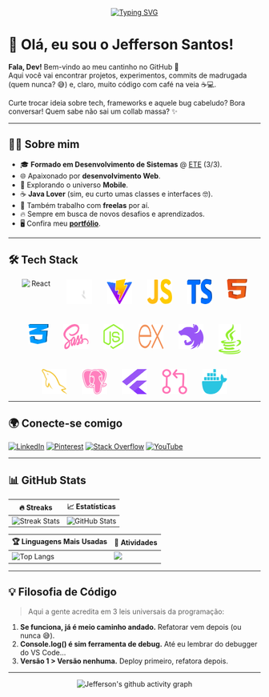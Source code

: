 <div align="center">
  
[![Typing SVG](https://readme-typing-svg.herokuapp.com?font=Rock+Salt&size=50&pause=1000&color=00D8FF&width=1000&height=100&center=true&lines=Hello+Nobles!+%F0%9F%91%8B;Full-Stack+Web+Developer+%E2%99%A8%EF%B8%8F;Let's+Code+Together!+%F0%9F%A7%A0%F0%9F%A7%A9)](https://git.io/typing-svg)

</div>

# 👋 Olá, eu sou o Jefferson Santos!  

**Fala, Dev!** Bem-vindo ao meu cantinho no GitHub 🚀  
Aqui você vai encontrar projetos, experimentos, commits de madrugada (quem nunca? 😅) e, claro, muito código com café na veia ☕💻.  

Curte trocar ideia sobre tech, frameworks e aquele bug cabeludo? Bora conversar! Quem sabe não sai um collab massa? ✨  

---

## 👨‍💻 Sobre mim  

- 🎓 **Formado em Desenvolvimento de Sistemas** @ [ETE](https://www.escolatecnicalimoeiro.com.br/) (3/3).  
- 🌐 Apaixonado por **desenvolvimento Web**.  
- 📱 Explorando o universo **Mobile**.  
- ☕ **Java Lover** (sim, eu curto umas classes e interfaces 🤓).  
- 📌 Também trabalho com **freelas** por aí.  
- 🔥 Sempre em busca de novos desafios e aprendizados.  
- 🖥️ Confira meu [**portfólio**](https://jeffersondev.netlify.app).  

---

## 🛠️ Tech Stack  

<div align="center" style="display: flex; flex-wrap: wrap; justify-content: center; gap: 30px;">

<img src="https://cdn4.iconfinder.com/data/icons/logos-3/600/React.js_logo-512.png" alt="React" width="60" height="60"/>
<img src="https://raw.githubusercontent.com/jefferson-da-silva-santos/imagens-projetos/refs/heads/main/NovoPortifolio/skill_next.webp" alt="Next.js" width="50" height="50"/>
<img src="https://raw.githubusercontent.com/jefferson-da-silva-santos/imagens-projetos/refs/heads/main/NovoPortifolio/skill_vite.webp" alt="Vite" width="50" height="50"/>
<img src="https://raw.githubusercontent.com/jefferson-da-silva-santos/imagens-projetos/refs/heads/main/NovoPortifolio/skill_js.webp" alt="JavaScript" width="50" height="50"/>
<img src="https://raw.githubusercontent.com/jefferson-da-silva-santos/imagens-projetos/refs/heads/main/NovoPortifolio/skill_ts.webp" alt="TypeScript" width="50" height="50"/>
<img src="https://raw.githubusercontent.com/jefferson-da-silva-santos/imagens-projetos/refs/heads/main/NovoPortifolio/skill_html.webp" alt="HTML" width="40" height="40"/>
<img src="https://raw.githubusercontent.com/jefferson-da-silva-santos/imagens-projetos/refs/heads/main/NovoPortifolio/skill_css.webp" alt="CSS" width="40" height="40"/>
<img src="https://raw.githubusercontent.com/jefferson-da-silva-santos/imagens-projetos/refs/heads/main/NovoPortifolio/skill_sass.webp" alt="Sass" width="50" height="50"/>
<img src="https://raw.githubusercontent.com/jefferson-da-silva-santos/imagens-projetos/refs/heads/main/NovoPortifolio/skill_node.webp" alt="Node.js" width="40" height="50"/>
<img src="https://raw.githubusercontent.com/jefferson-da-silva-santos/imagens-projetos/refs/heads/main/NovoPortifolio/skill_express.webp" alt="Express" width="50" height="50"/>
<img src="https://raw.githubusercontent.com/jefferson-da-silva-santos/imagens-projetos/refs/heads/main/NovoPortifolio/skill_nest.webp" alt="NestJS" width="50" height="50"/>
<img src="https://raw.githubusercontent.com/jefferson-da-silva-santos/imagens-projetos/refs/heads/main/NovoPortifolio/skill_java.webp" alt="Java" width="45" height="60"/>
<img src="https://raw.githubusercontent.com/jefferson-da-silva-santos/imagens-projetos/refs/heads/main/NovoPortifolio/skill_mysql.webp" alt="MySQL" width="50" height="50"/>
<img src="https://raw.githubusercontent.com/jefferson-da-silva-santos/imagens-projetos/refs/heads/main/NovoPortifolio/skill_postgres.webp" alt="PostgreSQL" width="50" height="50"/>
<img src="https://raw.githubusercontent.com/jefferson-da-silva-santos/imagens-projetos/refs/heads/main/NovoPortifolio/skill_flutter.webp" alt="Flutter" width="50" height="50"/>
<img src="https://raw.githubusercontent.com/jefferson-da-silva-santos/imagens-projetos/refs/heads/main/NovoPortifolio/skill_git.webp" alt="Git" width="50" height="50"/>
<img src="https://raw.githubusercontent.com/jefferson-da-silva-santos/imagens-projetos/refs/heads/main/NovoPortifolio/skill_docker.webp" alt="Docker" width="50" height="50"/>

</div>

---

## 🌍 Conecte-se comigo  

<div align="start">

[![LinkedIn](https://img.shields.io/badge/-LinkedIn-0A66C2?style=for-the-badge&logo=linkedin&logoColor=white)](https://linkedin.com/in/jefferson-santos-a87b74277)
[![Pinterest](https://img.shields.io/badge/-Pinterest-BD081C?style=for-the-badge&logo=pinterest&logoColor=white)](https://pinterest.com/jeffrrwpg678)
[![Stack Overflow](https://img.shields.io/badge/-Stackoverflow-F48024?style=for-the-badge&logo=stackoverflow&logoColor=white)](https://stackoverflow.com/users/jefferson-santos)
[![YouTube](https://img.shields.io/badge/-YouTube-FF0000?style=for-the-badge&logo=youtube&logoColor=white)](https://youtube.com/@@JeffersonDev-cv7su)

</div>

---

## 📊 GitHub Stats  

<div align="center">

| 🔥 Streaks | 📈 Estatísticas |
|------------|----------------|
| <img src="https://github-readme-streak-stats.herokuapp.com/?user=jefferson-da-silva-santos&theme=radical&hide_border=false" alt="Streak Stats"/> | <img src="https://github-readme-stats.vercel.app/api?username=jefferson-da-silva-santos&show_icons=true&theme=radical&hide_border=false&count_private=true&include_all_commits=true" alt="GitHub Stats"/> |

| 🏆 Linguagens Mais Usadas | 🚀 Atividades |
|---------------------------|---------------|
| <img src="https://github-readme-stats.vercel.app/api/top-langs/?username=jefferson-da-silva-santos&theme=radical&hide_border=false&include_all_commits=true&count_private=true&layout=compact" alt="Top Langs"/> | ![](https://github-readme-activity-graph.vercel.app/graph?username=jefferson-da-silva-santos&theme=react-dark&hide_border=false) |

</div>

---

## 💡 Filosofia de Código  

> Aqui a gente acredita em 3 leis universais da programação:  

1. **Se funciona, já é meio caminho andado.** Refatorar vem depois (ou nunca 😅).  
2. **Console.log() é sim ferramenta de debug.** Até eu lembrar do debugger do VS Code…  
3. **Versão 1 > Versão nenhuma.** Deploy primeiro, refatora depois.  

---

<div align="center">

![Jefferson's github activity graph](https://ssr-contributions-svg.vercel.app/_/jefferson-da-silva-santos?chart=3dbar&gap=0.6&scale=2&flatten=2&animation=wave&animation_duration=1&animation_delay=0.05&animation_amplitude=20&animation_frequency=0.5&animation_wave_center=10_0&format=svg&weeks=30&theme=blue&dark=false)  

</div>
